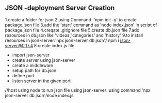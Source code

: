 JSON -deployment Server Creation
---------------------------------

1.create a folder for json
2.using Command :'npm init -y' to create package.json file
3.add the 'start' command as 'node index.json' in script of package.json file
4.creqate .gitignore file
5.create db.json file
7.add resources in db.json like 'videos','categories' and 'history'
9.to install resources in json-server:'npx json-server db.json'/ npm i json-server@0.17.4
8.create index.js file
   - import json-server
   - create server using json-server
   - create a middleware
   - setup path for db.json
   - define port
   -  listen server in the given port


//host using node 
to run json file using json-server: using command 'npx json-server db.json'/node index.js